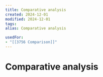 ```yaml
---
title: Comparative analysis
created: 2024-12-01
modified: 2024-12-01
tags: 
alias: Comparative analysis

usedFor:
- "[[3756 Comparison]]"
---
```

# Comparative analysis
